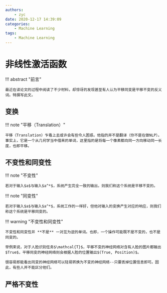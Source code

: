 ```yaml
---
authors:
    - zyc
date: 2020-12-17 14:39:09
categories:
    - Machine Learning
tags:
    - Machine Learning
---
```


# 非线性激活函数

!!! abstract "前言"

    最近在读论文的过程中阅读了不少材料，却惊讶的发现甚至有人认为平移同变是平移不变的反义词。特撰写此文。

## 变换

!!! note "平移（Translation）"

    平移（Translation）乍看上去或许会有些令人困惑。他指的并不是翻译（你不是在做NLP）。事实上，它是一个从几何学当中借来的单词，这里指的是将每一个像素都向同一方向移动同一长度，也即平移。

## 不变性和同变性

!!! note "不变性"

    若对于输入$a$与输入$a^*$，系统产生完全一致的输出，则我们称这个系统是平移不变的。

!!! note "同变性"

    若对于输入$a$与输入$a^*$，系统工作的一样好，但他对输入的变换产生对应的响应，则我们称这个系统是平移同变的。

!!! warning "不变性和同变性"

    不变性和同变性并 **不是** 一对互为逆的单词。也即，一个操作可能既不是不变的，也不是同变的。

    举例来说，对于人脸识别任务$\mathcal{T}$，平移不变的神经网络对含有人脸的图片都输出$True$，平移同变的神经网络则会根据人脸的位置输出$(True, Position)$。

    很容易即能看出同变的神经网络可以轻易转换为不变的神经网络--只要丢掉位置信息即可。因此，有些人并不能区分他们。

## 严格不变性
